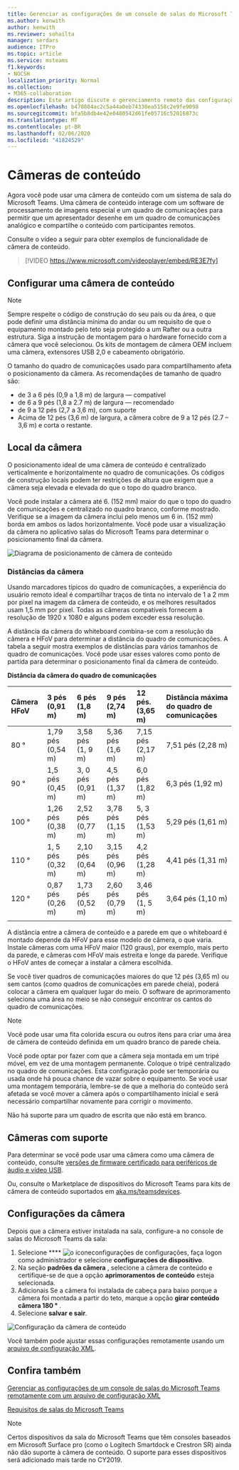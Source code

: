 ```yaml
---
title: Gerenciar as configurações de um console de salas do Microsoft Teams remotamente com um arquivo de configuração XML
ms.author: kenwith
author: kenwith
ms.reviewer: sohailta
manager: serdars
audience: ITPro
ms.topic: article
ms.service: msteams
f1.keywords:
- NOCSH
localization_priority: Normal
ms.collection:
- M365-collaboration
description: Este artigo discute o gerenciamento remoto das configurações padrão usadas por um dispositivo de salas do Microsoft Teams, incluindo a aplicação de um tema personalizado.
ms.openlocfilehash: b470804ac2c5a44a0eb74330ea5158c2e9fe9098
ms.sourcegitcommit: bfa5b8db4e42e0480542d61fe05716c52016873c
ms.translationtype: MT
ms.contentlocale: pt-BR
ms.lasthandoff: 02/06/2020
ms.locfileid: "41824529"
---
```

# <a name="content-cameras"></a>Câmeras de conteúdo

Agora você pode usar uma câmera de conteúdo com um sistema de sala do Microsoft Teams. Uma câmera de conteúdo interage com um software de processamento de imagens especial e um quadro de comunicações para permitir que um apresentador desenhe em um quadro de comunicações analógico e compartilhe o conteúdo com participantes remotos.

Consulte o vídeo a seguir para obter exemplos de funcionalidade de câmera de conteúdo.

> [!VIDEO https://www.microsoft.com/videoplayer/embed/RE3E7fy]

## <a name="set-up-a-content-camera"></a>Configurar uma câmera de conteúdo

> [!NOTE]
> Sempre respeite o código de construção do seu país ou da área, o que pode definir uma distância mínima do andar ou um requisito de que o equipamento montado pelo teto seja protegido a um Rafter ou a outra estrutura. Siga a instrução de montagem para o hardware fornecido com a câmera que você selecionou. Os kits de montagem de câmera OEM incluem uma câmera, extensores USB 2,0 e cabeamento obrigatório.

O tamanho do quadro de comunicações usado para compartilhamento afeta o posicionamento da câmera. As recomendações de tamanho de quadro são:

- de 3 a 6 pés (0,9 a 1,8 m) de largura — compatível
- de 6 a 9 pés (1,8 a 2.7 m) de largura — recomendado
- de 9 a 12 pés (2,7 a 3,6 m), com suporte
- Acima de 12 pés (3,6 m) de largura, a câmera cobre de 9 a 12 pés (2.7 – 3,6 m) e corta o restante.

## <a name="camera-location"></a>Local da câmera

O posicionamento ideal de uma câmera de conteúdo é centralizado verticalmente e horizontalmente no quadro de comunicações. Os códigos de construção locais podem ter restrições de altura que exigem que a câmera seja elevada e elevada do que o topo do quadro branco.

Você pode instalar a câmera até 6. (152 mm) maior do que o topo do quadro de comunicações e centralizado no quadro branco, conforme mostrado. Verifique se a imagem da câmera inclui pelo menos um 6 in. (152 mm) borda em ambos os lados horizontalmente. Você pode usar a visualização da câmera no aplicativo salas do Microsoft Teams para determinar o posicionamento final da câmera.

![Diagrama de posicionamento de câmera de conteúdo](../media/Magic-whiteboard.png)

### <a name="camera-distances"></a>Distâncias da câmera

Usando marcadores típicos do quadro de comunicações, a experiência do usuário remoto ideal é compartilhar traços de tinta no intervalo de 1 a 2 mm por pixel na imagem da câmera de conteúdo, e os melhores resultados usam 1,5 mm por pixel. Todas as câmeras compatíveis fornecem a resolução de 1920 x 1080 e alguns podem exceder essa resolução.

A distância da câmera do whiteboard combina-se com a resolução da câmera e HFoV para determinar a distância do quadro de comunicações. A tabela a seguir mostra exemplos de distâncias para vários tamanhos de quadro de comunicações. Você pode usar esses valores como ponto de partida para determinar o posicionamento final da câmera de conteúdo.

**Distância da câmera do quadro de comunicações**

| Câmera HFoV |3 pés (0,91 m)     | 6 pés (1,8 m)    | 9 pés (2,74 m)        |12 pés.  (3,65 m)         | Distância máxima do quadro de comunicações  |
|:---         |:---               |:---                |:---                 |:---             | :--- |
| 80 °         | 1,79 pés (0,54 m) | 3,58 pés (1, 9 m)  | 5,36 pés (1,6 m)    |7,15 pés (2,17 m) |7,51 pés (2,28 m) |
| 90 °         | 1,5 pés (0,45 m) | 3, 0 pés (0,91 m)   | 4,5 pés (1,37 m)    |6,0 pés (1,82 m)    |6,3 pés (1,92 m) |
| 100 °        | 1,26 pés (0,38 m)| 2,52 pés (0,77 m)   | 3,78 pés (1,15 m)   |5, 3 pés (1,53 m)   |5,29 pés (1,61 m) |
| 110 °        | 1, 5 pés (0,32 m)| 2,10 pés (0,64 m)   | 3,15 pés (0,96 m)   |4,2 pés (1,28 m)    |4,41 pés (1,31 m) |
| 120 °        | 0,87 pés (0,26 m)| 1,73 pés (0,52 m)   | 2,60 pés (0,79 m)   |3,46 pés (1, 5 m)   |3,64 pés (1,10 m) |
|             |               |                  |                  |        |                    |                  |

A distância entre a câmera de conteúdo e a parede em que o whiteboard é montado depende da HFoV para esse modelo de câmera, o que varia. Instale câmeras com uma HFoV maior (120 graus), por exemplo, mais perto da parede, e câmeras com HFoV mais estreita e longe da parede. Verifique o HFoV antes de começar a instalar a câmera escolhida.

Se você tiver quadros de comunicações maiores do que 12 pés (3,65 m) ou sem cantos (como quadros de comunicações em parede cheia), poderá colocar a câmera em qualquer lugar do meio. O software de aprimoramento seleciona uma área no meio se não conseguir encontrar os cantos do quadro de comunicações.

> [!NOTE]
> Você pode usar uma fita colorida escura ou outros itens para criar uma área de câmera de conteúdo definida em um quadro branco de parede cheia.
>
> Você pode optar por fazer com que a câmera seja montada em um tripé móvel, em vez de uma montagem permanente. Coloque o tripé centralizado no quadro de comunicações. Esta configuração pode ser temporária ou usada onde há pouca chance de vazar sobre o equipamento. Se você usar uma montagem temporária, lembre-se de que a melhoria do conteúdo será afetada se você mover a câmera após o compartilhamento inicial e será necessário compartilhar novamente para corrigir o movimento.
>
> Não há suporte para um quadro de escrita que não está em branco.

## <a name="supported-cameras"></a>Câmeras com suporte

Para determinar se você pode usar uma câmera como uma câmera de conteúdo, consulte [versões de firmware certificado para periféricos de áudio e vídeo USB](requirements.md#certified-firmware-versions-for-usb-audio-and-video-peripherals).

Ou, consulte o Marketplace de dispositivos do Microsoft Teams para kits de câmera de conteúdo suportados em [aka.ms/teamsdevices](https://aka.ms/teamsdevices).

## <a name="camera-settings"></a>Configurações da câmera

Depois que a câmera estiver instalada na sala, configure-a no console de salas do Microsoft Teams da sala:

1. Selecione **** ![o ícone](../media/70f1b43f-16d6-4172-9139-71d845c4ed5c.png)configurações de configurações, faça logon como administrador e selecione **configurações de dispositivo**.
2. Na seção **padrões da câmera** , selecione a câmera de conteúdo e certifique-se de que a opção **aprimoramentos de conteúdo** esteja selecionada.
3. Adicionais Se a câmera foi instalada de cabeça para baixo porque a câmera foi montada a partir do teto, marque a opção **girar conteúdo câmera 180 °** .
4. Selecione **salvar e sair**.

![Configuração da câmera de conteúdo](../media/content-camera.png)

Você também pode ajustar essas configurações remotamente usando um [arquivo de configuração XML](xml-config-file.md).

## <a name="see-also"></a>Confira também

[Gerenciar as configurações de um console de salas do Microsoft Teams remotamente com um arquivo de configuração XML](xml-config-file.md)

[Requisitos de salas do Microsoft Teams](requirements.md)

> [!NOTE]
> Certos dispositivos da sala do Microsoft Teams que têm consoles baseados em Microsoft Surface pro (como o Logitech Smartdock e Crestron SR) ainda não dão suporte à câmera de conteúdo. O suporte para esses dispositivos será adicionado mais tarde no CY2019. 
>
